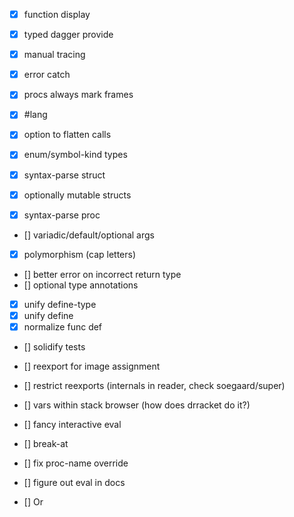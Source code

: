 - [X] function display
- [X] typed dagger provide
- [X] manual tracing
- [X] error catch
- [X] procs always mark frames
- [X] #lang
- [X] option to flatten calls
- [X] enum/symbol-kind types
- [X] syntax-parse struct
- [X] optionally mutable structs

- [X] syntax-parse proc
- [] variadic/default/optional args
- [X] polymorphism (cap letters)
- [] better error on incorrect return type
- [] optional type annotations

- [X] unify define-type
- [X] unify define
- [X] normalize func def

- [] solidify tests
- [] reexport for image assignment
- [] restrict reexports (internals in reader, check soegaard/super)

- [] vars within stack browser (how does drracket do it?)
- [] fancy interactive eval

- [] break-at
- [] fix proc-name override

- [] figure out eval in docs

- [] Or
